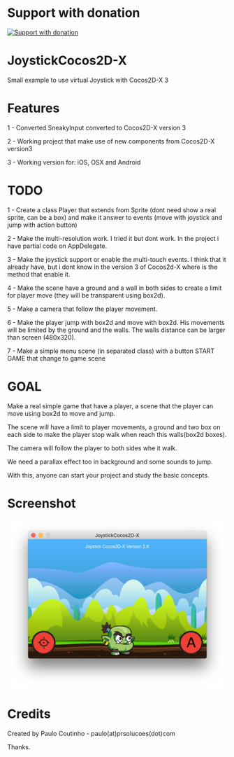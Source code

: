 Support with donation
=====================
[![Support with donation](http://donation.pcoutinho.com/images/donate-button.png)](http://donation.pcoutinho.com/)

JoystickCocos2D-X
===============

Small example to use virtual Joystick with Cocos2D-X 3


Features
===============

1 - Converted SneakyInput converted to Cocos2D-X version 3

2 - Working project that make use of new components from Cocos2D-X version3

3 - Working version for: iOS, OSX and Android

TODO
===============

1 - Create a class Player that extends from Sprite (dont need show a real sprite, can be a box) and make it answer to events (move with joystick and jump with action button)

2 - Make the multi-resolution work. I tried it but dont work. In the project i have partial code on AppDelegate.

3 - Make the joystick support or enable the multi-touch events. I think that it already have, but i dont know in the version 3 of Cocos2d-X where is the method that enable it.

4 - Make the scene have a ground and a wall in both sides to create a limit for player move (they will be transparent using box2d).

5 - Make a camera that follow the player movement.

6 - Make the player jump with box2d and move with box2d. His movements will be limited by the ground and the walls. The walls distance can be larger than screen (480x320).

7 - Make a simple menu scene (in separated class) with a button START GAME that change to game scene 

GOAL
===============

Make a real simple game that have a player, a scene that the player can move using box2d to move and jump. 

The scene will have a limit to player movements, a ground and two box on each side to make the player stop walk when reach this walls(box2d boxes).

The camera will follow the player to both sides whe it walk.

We need a parallax effect too in background and some sounds to jump.

With this, anyone can start your project and study the basic concepts.

Screenshot
===============

![Screenshot 480x320](Extras/screenshots/screenshot_480_320.png)


Credits
================

Created by Paulo Coutinho - paulo(at)prsolucoes(dot)com

Thanks.
